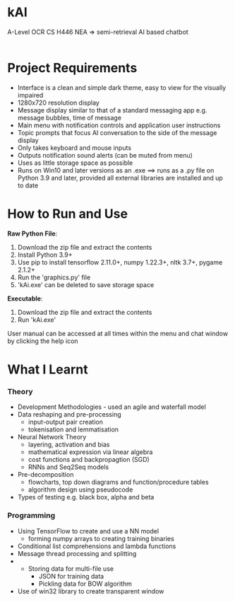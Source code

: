 # kAI
A-Level OCR CS H446 NEA => semi-retrieval AI based chatbot<br><br>

# Project Requirements

- Interface is a clean and simple dark theme, easy to view for the visually impaired
- 1280x720 resolution display
- Message display similar to that of a standard messaging app e.g. message bubbles, time of message
- Main menu with notification controls and application user instructions
- Topic prompts that focus AI conversation to the side of the message display
- Only takes keyboard and mouse inputs
- Outputs notification sound alerts (can be muted from menu)
- Uses as little storage space as possible
- Runs on Win10 and later versions as an .exe ==> runs as a .py file on Python 3.9 and later, provided all external libraries are installed and up to date

# How to Run and Use

**Raw Python File**:
<ol>
    <li>Download the zip file and extract the contents</li>
    <li>Install Python 3.9+</li>
    <li>Use pip to install tensorflow 2.11.0+, numpy 1.22.3+, nltk 3.7+, pygame 2.1.2+</li>
    <li>Run the 'graphics.py' file</li>
    <li>'kAi.exe' can be deleted to save storage space</li>
</ol>

**Executable**:
<ol>
    <li>Download the zip file and extract the contents</li>
    <li>Run 'kAi.exe'</li>
</ol>

User manual can be accessed at all times within the menu and chat window by clicking the help icon

# What I Learnt

### Theory
- Development Methodologies - used an agile and waterfall model
- Data reshaping and pre-processing
    - input-output pair creation
    - tokenisation and lemmatisation
- Neural Network Theory
    - layering, activation and bias
    - mathematical expression via linear algebra
    - cost functions and backpropagtion (SGD)
    - RNNs and Seq2Seq models
- Pre-decomposition
    - flowcharts, top down diagrams and function/procedure tables
    - algorithm design using pseudocode
- Types of testing e.g. black box, alpha and beta

### Programming
- Using TensorFlow to create and use a NN model
    - forming numpy arrays to creating training binaries
- Conditional list comprehensions and lambda functions
- Message thread processing and splitting
- - Storing data for multi-file use
    - JSON for training data
    - Pickling data for BOW algorithm
- Use of win32 library to create transparent window
